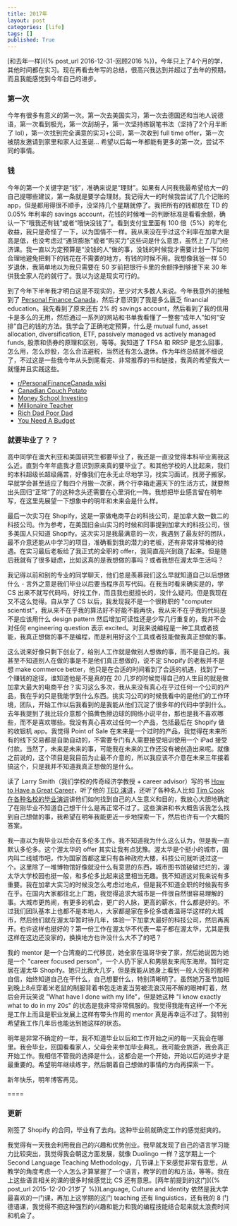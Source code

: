 ```yaml
---
title: 2017年
layout: post
categories: [life]
tags: []
published: True
---
```


[和去年一样]({% post_url 2016-12-31-回顾2016 %})，今年只上了4个月的学，其他时间都在实习。现在再看去年写的总结，很高兴我达到并超过了去年的预期，而且我能感觉到今年自己的进步。

### 第一次

今年有很多有意义的第一次。第一次去美国实习，第一次去德国还和当地人说德语，第一次看到极光，第一次刮胡子，第一次坚持练钢笔书法（坚持了2个月半断了 lol），第一次找到完全满意的实习+公司，第一次收到 full time offer，第一次被朋友邀请到家里和家人过圣诞... 希望以后每一年都能有更多的第一次，尝试不同的事情。

### 钱

今年的第一个关键字是“钱”，准确来说是“理财”。如果有人问我我最希望给大一的自己提哪些建议，第一条就是要学会理财。我记得大一的时候我尝试了几个记账的 app，但是都用得很不顺手，没坚持几个星期就停了。我把所有的钱都放在 TD 的 0.05% 年利率的 savings account，花钱的时候唯一的判断标准是看看余额，确认一下“哦我还有钱”或者“哦快没钱了”。看到支付宝里面有 100 倍（5%）的年化收益，我只是奇怪了一下，以为国情不一样。我从来没在乎过这个利率在加拿大是高是低，也没考虑过“通货膨胀”或者“购买力”这些词是什么意思，虽然上了几门经济课。我一直以为定预算是“没钱的人”做的事，没钱的时候我才需要计划一下如何合理地避免把剩下的钱花在不需要的地方，有钱的时候不用。我想像我爸一样 50 岁退休，我简单地以为我只需要在 50 岁前把银行卡里的余额挣到够接下来 30 年供我全家人花的就行了。我以为这是现实可行的。

到了今年下半年我才明白这是不现实的，至少对大多数人来说。今年我意外的接触到了 [Personal Finance Canada](https://www.reddit.com/r/PersonalFinanceCanada/)，然后才意识到了我是多么匮乏 financial education。我先看到了原来还有 2% 的 savings account，然后看到了我的信用卡是多么的无用，然后通过一系列的网站和书单我看懂了一整套“成年人”如何“安排”自己的钱的方法。我学会了正确地定预算，什么是 mutual fund, asset allocation, diversification, ETF, passively managed vs actively managed funds, 股票和债券的原理和区别，等等。我知道了 TFSA 和 RRSP 是怎么回事，怎么用，怎么炒股，怎么合法避税，当然还有怎么退休。作为年终总结就不细说了，不过这是一些我今年从头到尾看完、非常推荐的书和链接，我真的希望我大一就懂并且实践这些。

* [r/PersonalFinanceCanada wiki](https://www.reddit.com/r/PersonalFinanceCanada/wiki/index)
* [Canadian Couch Potato](http://canadiancouchpotato.com/about/)
* [Money School Investing](https://www.youtube.com/playlist?list=PLlv-v0mrsq3qJK_95hV7pxBDC_Crw7xUG)
* [Millionaire Teacher](https://www.amazon.ca/Millionaire-Teacher-Wealth-Should-Learned/dp/1119356296/)
* [Rich Dad Poor Dad](https://www.amazon.ca/Rich-Dad-Poor-Teach-Middle/dp/1612680178)
* [You Need A Budget](https://www.youneedabudget.com)

### 就要毕业了？？

高中同学在澳大利亚和美国研究生都要毕业了，我还是一直没觉得本科毕业离我这么近。直到今年年底我才意识到原来真的要毕业了。和其他学校的人比起来，我们的本科超级长超级痛苦，好像我们在永无止尽地学习，找实习面试，找房子搬家。早就学会甚至适应了每四个月搬一次家，两个行李箱走遍天下的生活方式，就要熬出头回归“正常”了的这种念头还需要在心里消化一阵。我想把毕业感言留在明年写，在这里先展望一下想象中的明年和未来会是什么样。

最后一次实习在 Shopify，这是一家做电商平台的科技公司，是加拿大数一数二的科技公司。作为参考，在美国旧金山实习的时候和同事提到加拿大的科技公司，很多美国人只知道 Shopify。这次实习是我最满意的一次，我遇到了最友好的团队，最不介意还能从中学习的项目，准确看到我的潜力的老板，还有非常非常棒的待遇。在实习最后老板给了我正式的全职的 offer，我简直高兴到跳了起来。但是随后我就有了很多疑虑，比如这真的是我想做的事吗？或者我想在渥太华生活吗？

我记得以前和别的专业的同学聊天，他们总是羡慕我们这么早就知道自己以后想做什么 - 言外之意是我们毕业以后要当程序员写代码。在我当时看来确实是的，学 CS 出来不就写代码吗，好找工作，而且我也挺擅长的，没什么疑问。但是我现在又不这么觉得。自从学了 CS 以后，我发现我不是一个很称职的 "computer scientist"，我从来不在乎我的算法好不好能不能再快，我从来不在乎我的代码是不是应该用什么 design pattern 然后增加可读性还是少写几行重复的，我并不会对任何 engineering question 表示 excited。对我来说编程是一种工具或者技能，我真正想做的事不是编程，而是利用好这个工具或者技能做我真正想做的事。

这么说来好像只剩下创业了，给别人工作就是做别人想做的事，而不是自己的。我甚至不知道别人在做的事是不是他们真正想做的，说不定 Shopify 的老板并不是想 make commerce better，他只是在合适的时间看到了合适的机遇，找到了一个赚钱的途径，谁知道他是不是真的在 20 几岁的时候觉得自己的人生目的就是做加拿大最大的电商平台？实习这么多次，我从来没有真心在乎过任何一个公司的产品，我在乎的只是我能学到什么东西。挑实习公司的时候我看中的是他们的工作环境，团队，开始工作以后我看到的是我能从他们沉淀了很多年的代码中学到什么。去年我提到了我比较介意那个搞黄色擦边球的网络小说平台，那也是我不喜欢哪些，而不是喜欢哪些。我没有真心喜欢过任何一个产品，包括最后在 Shopify 做的收银机 app。我觉得 Point of Sale 在未来是一个过时的产品，我觉得在未来所有的线下交易都是自助自动的，不需要专门有人需要接受培训使用一个 iPad 接受付款。当然了，未来是未来的事，可能我在未来的工作还没有被创造出来呢。就像之前说的，这个项目是我目前为止最不介意的，所以我应该不介意在未来三年接着搞这个，只是我并不知道我真正想做的是什么。

读了 Larry Smith（我们学校的传奇经济学教授 + career advisor）写的书 [How to Have a Great Career](https://www.amazon.ca/How-Have-Great-Career-Passion/dp/1443445207)，听了他的 [TED 演讲](https://www.ted.com/talks/larry_smith_why_you_will_fail_to_have_a_great_career)，还听了各种名人比如 [Tim Cook 在各种名校的毕业演讲](https://www.youtube.com/watch?v=3NXjUpo-1q8)讲他们如何找到自己的人生意义和目的，我放心大胆地确定了在刚毕业不知道自己想干什么是再正常不过了。这些演讲和书大概告诉我怎么找到自己想做的事，我希望在明年我能更近一步地探索一下，然后也许有一个大概的答案。

我一直以为我毕业以后会在多伦多工作。我不知道我为什么这么认为，但是我一直默认多伦多。这个渥太华的 offer 其实让我有点犹豫。渥太华是个挺小的城市，国内叫二线城市吧，作为国家首都这里只有各种政府大楼，科技公司就听说过这一个。这里除了一堆博物馆好像就没什么有意思的东西，城市图书馆破破烂烂的，渥太华大学校园也挺一般，和多伦多比起来这里相当无趣。我不知道这对我来说有多重要。我在加拿大实习的时候没怎么考虑过地点，但是我不知道全职的时候我有多在乎。在国内大家都往北上广跑，我觉得追求大城市是一件很自然很容易理解的事。大城市更热闹，有更多的机会，更广的人脉，更高的薪水，什么都是好的。不过我们团队基本上也都不是本地人，大家都是家在多伦多或者温哥华这样的大城市，然后他们就在渥太华暂时待几年，体验一下加拿大最好的科技公司，然后再离开。也许这样也挺好的？第一份工作在渥太华不代表一辈子都在渥太华，尤其是我这样在这边还没家的，换换地方也许没什么大不了的吧？

我的 mentor 是一个台湾裔的二代移民，她全家在温哥华安了家，然后她说因为她是一个 "career focused person"，一个人扔下家人和男朋友来闯东海岸。暂时定居在渥太华 Shopify。她只比我大几岁，但是我能从她身上看到一般人没有的那种自信，始终知道自己在干什么，自己想要什么，特别清晰明了。虽然她万圣节加班到晚上8点穿着米老鼠的制服背着书包走进麦当劳被流浪汉用不解的眼神盯着，然后会开玩笑说 "What have I done with my life"，但是她这种 "I know exactly what to do in my 20s" 的状态是我非常非常佩服的。我觉得我能有这样一个不光是工作上而且是职业发展上这样有带头作用的 mentor 真是再幸运不过了。我特别希望我工作几年后也能达到她这样的状态。

明年是非常不确定的一年，我不知道毕业以后和工作开始之间的每一天我会在哪里。我会毕业，回国看看家人，父母会来参加毕业典礼，我可能会旅游，我会真正开始工作。我相信不管我的选择是什么，这都会是一个开始，开始以后的进步才是最重要的。希望明年继续练字，然后朝着自己想做的事情的方向再探索一下。

新年快乐，明年博客再见。

====

### 更新

刚签了 Shopify 的合同，毕业有了去向。这种毕业前就确定工作的感觉挺爽的。

我觉得有一天我会利用我自己的兴趣和优势创业。我早就发现了自己的语言学习能力比较突出，我觉得我会朝这方面发展，就像 Duolingo 一样？这学期上一个 Second Language Teaching Methodology，几节课上下来感觉非常有意思，从教学的角度考虑一个人怎么才算掌握了一个语言，教学的目的和方法，等等。我在上这些语言相关的课的很多时候感觉比 CS 还有意思。[两年前提到的这门]({% post_url 2015-12-20-21岁了 %})Language, Culture and Identity 依然是我大学最喜欢的一门课，再加上这学期的这门 teaching 还有 linguistics，还有我的 8 门德语课，我觉得不把这种强烈的兴趣和能力和我的编程技能结合起来就太浪费时间和机会了。
